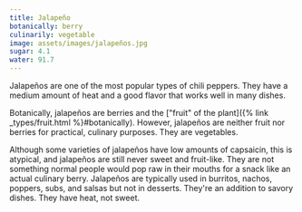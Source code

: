 ```yaml
---
title: Jalapeño
botanically: berry
culinarily: vegetable
image: assets/images/jalapeños.jpg
sugar: 4.1
water: 91.7
---
```

Jalapeños are one of the most popular types of chili peppers. They have a medium amount of heat and a good flavor that works well in many dishes.

Botanically, jalapeños are berries and the ["fruit" of the plant]({% link _types/fruit.html %}#botanically). However, jalapeños are neither fruit nor berries for practical, culinary purposes. They are vegetables.

Although some varieties of jalapeños have low amounts of capsaicin, this is atypical, and jalapeños are still never sweet and fruit-like. They are not something normal people would pop raw in their mouths for a snack like an actual culinary berry. Jalapeños are typically used in burritos, nachos, poppers, subs, and salsas but not in desserts. They're an addition to savory dishes. They have heat, not sweet.